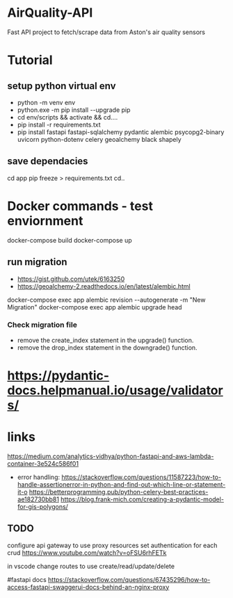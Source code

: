 # AirQuality-API
Fast API project to fetch/scrape data from Aston's air quality sensors

# Tutorial


## setup python virtual env
-   python -m venv env
-   python.exe -m pip install --upgrade pip
-   cd env/scripts && activate && cd..\..
-   pip install -r requirements.txt
-   pip install fastapi fastapi-sqlalchemy pydantic alembic psycopg2-binary uvicorn python-dotenv celery geoalchemy black shapely



## save dependacies
cd app
pip freeze > requirements.txt
cd..

# Docker commands - test enviornment
docker-compose build
docker-compose up

## run migration
- https://gist.github.com/utek/6163250
- https://geoalchemy-2.readthedocs.io/en/latest/alembic.html

docker-compose exec app alembic revision --autogenerate -m "New Migration"
docker-compose exec app alembic upgrade head

### Check migration file
- remove the create_index statement in the upgrade() function.
- remove the drop_index statement in the downgrade() function.



# https://pydantic-docs.helpmanual.io/usage/validators/
# links
https://medium.com/analytics-vidhya/python-fastapi-and-aws-lambda-container-3e524c586f01

- error handling: https://stackoverflow.com/questions/11587223/how-to-handle-assertionerror-in-python-and-find-out-which-line-or-statement-it-o
https://betterprogramming.pub/python-celery-best-practices-ae182730bb81
https://blog.frank-mich.com/creating-a-pydantic-model-for-gis-polygons/

## TODO 
configure api gateway to use proxy resources
set authentication for each crud
https://www.youtube.com/watch?v=oFSU6rhFETk

in vscode change routes to use create/read/update/delete


#fastapi docs
https://stackoverflow.com/questions/67435296/how-to-access-fastapi-swaggerui-docs-behind-an-nginx-proxy
